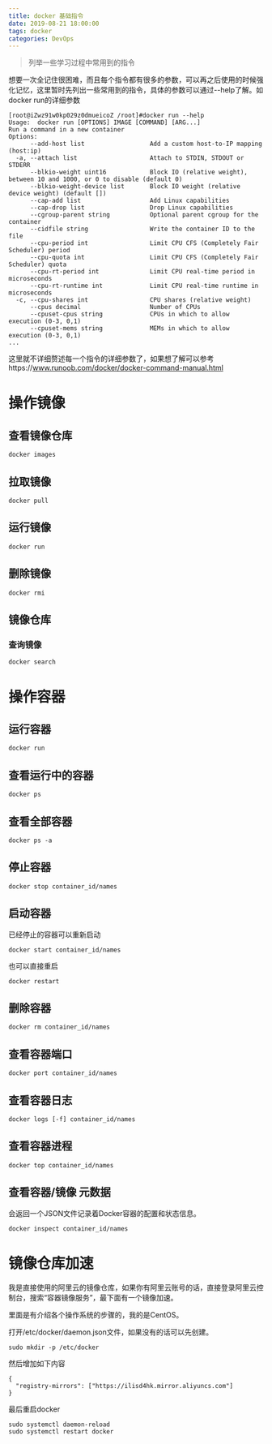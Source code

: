 ```yaml
---
title: docker 基础指令
date: 2019-08-21 18:00:00
tags: docker
categories: DevOps
---
```


> 列举一些学习过程中常用到的指令

<!-- more -->
想要一次全记住很困难，而且每个指令都有很多的参数，可以再之后使用的时候强化记忆，这里暂时先列出一些常用到的指令，具体的参数可以通过--help了解。如docker run的详细参数
```
[root@iZwz91w0kp029z0dmueicoZ /root]#docker run --help
Usage:  docker run [OPTIONS] IMAGE [COMMAND] [ARG...]
Run a command in a new container
Options:
      --add-host list                  Add a custom host-to-IP mapping (host:ip)
  -a, --attach list                    Attach to STDIN, STDOUT or STDERR
      --blkio-weight uint16            Block IO (relative weight), between 10 and 1000, or 0 to disable (default 0)
      --blkio-weight-device list       Block IO weight (relative device weight) (default [])
      --cap-add list                   Add Linux capabilities
      --cap-drop list                  Drop Linux capabilities
      --cgroup-parent string           Optional parent cgroup for the container
      --cidfile string                 Write the container ID to the file
      --cpu-period int                 Limit CPU CFS (Completely Fair Scheduler) period
      --cpu-quota int                  Limit CPU CFS (Completely Fair Scheduler) quota
      --cpu-rt-period int              Limit CPU real-time period in microseconds
      --cpu-rt-runtime int             Limit CPU real-time runtime in microseconds
  -c, --cpu-shares int                 CPU shares (relative weight)
      --cpus decimal                   Number of CPUs
      --cpuset-cpus string             CPUs in which to allow execution (0-3, 0,1)
      --cpuset-mems string             MEMs in which to allow execution (0-3, 0,1)
...
```
这里就不详细赘述每一个指令的详细参数了，如果想了解可以参考https://www.runoob.com/docker/docker-command-manual.html

# 操作镜像
## 查看镜像仓库
```
docker images
```
## 拉取镜像
```
docker pull
```
## 运行镜像
```
docker run
```
## 删除镜像
```
docker rmi
```
## 镜像仓库
### 查询镜像
```
docker search
```
# 操作容器
## 运行容器
```
docker run
```
## 查看运行中的容器
```
docker ps
```
## 查看全部容器
```
docker ps -a
```
## 停止容器
```
docker stop container_id/names
```
## 启动容器
已经停止的容器可以重新启动
```
docker start container_id/names
```
也可以直接重启
```
docker restart 
```

## 删除容器
```
docker rm container_id/names
```
## 查看容器端口
```
docker port container_id/names
```
## 查看容器日志
```
docker logs [-f] container_id/names
```
## 查看容器进程
```
docker top container_id/names
```

## 查看容器/镜像 元数据
会返回一个JSON文件记录着Docker容器的配置和状态信息。
```
docker inspect container_id/names
```


# 镜像仓库加速
我是直接使用的阿里云的镜像仓库，如果你有阿里云账号的话，直接登录阿里云控制台，搜索“容器镜像服务”，最下面有一个镜像加速。

里面是有介绍各个操作系统的步骤的，我的是CentOS。

打开/etc/docker/daemon.json文件，如果没有的话可以先创建。
```
sudo mkdir -p /etc/docker
```
然后增加如下内容
```
{
  "registry-mirrors": ["https://ilisd4hk.mirror.aliyuncs.com"]
}
```
最后重启docker
```
sudo systemctl daemon-reload
sudo systemctl restart docker
```